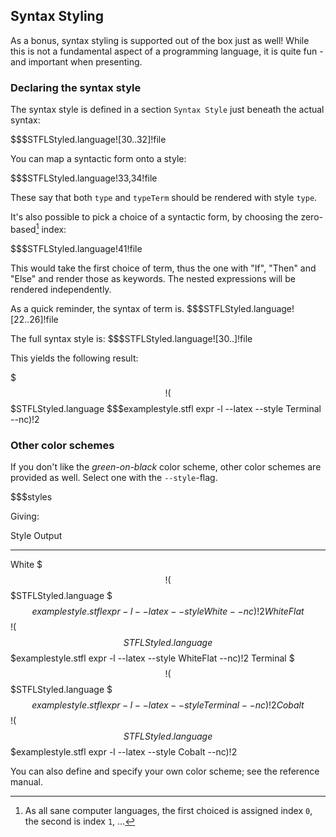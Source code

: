 Syntax Styling
--------------

As a bonus, syntax styling is supported out of the box just as well! While this is not a fundamental aspect of a programming language, it is quite fun - and important when presenting.

### Declaring the syntax style

The syntax style is defined in a section `Syntax Style` just beneath the actual syntax:

$$$STFLStyled.language![30..32]!file


You can map a syntactic form onto a style:

$$$STFLStyled.language!33,34!file

These say that both `type` and `typeTerm` should be rendered with style `type`.

It's also possible to pick a choice of a syntactic form, by choosing the zero-based[^zerobased] index:

[^zerobased]: As all sane computer languages, the first choiced is assigned index `0`, the second is index `1`, ...

$$$STFLStyled.language!41!file

This would take the first choice of term, thus the one with "If", "Then" and "Else" and render those as keywords. The nested expressions will be rendered independently.

As a quick reminder, the syntax of term is.
$$$STFLStyled.language![22..26]!file


The full syntax style is:
$$$STFLStyled.language![30..]!file


This yields the following result:

$$$!($$$STFLStyled.language $$$examplestyle.stfl expr -l --latex --style Terminal --nc)!2


### Other color schemes

If you don't like the _green-on-black_ color scheme, other color schemes are provided as well. Select one with the `--style`-flag.

$$$styles

Giving:


Style			Output
--------------		--------------------------------------------------
White			$$$!($$$STFLStyled.language $$$examplestyle.stfl expr -l --latex --style White --nc)!2
WhiteFlat		$$$!($$$STFLStyled.language $$$examplestyle.stfl expr -l --latex --style WhiteFlat --nc)!2
Terminal		$$$!($$$STFLStyled.language $$$examplestyle.stfl expr -l --latex --style Terminal --nc)!2
Cobalt			$$$!($$$STFLStyled.language $$$examplestyle.stfl expr -l --latex --style Cobalt --nc)!2


You can also define and specify your own color scheme; see the reference manual.

